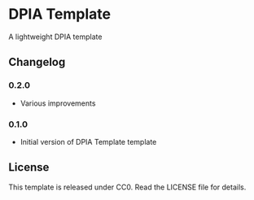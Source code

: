 # DPIA Template

A lightweight DPIA template

## Changelog

### 0.2.0

- Various improvements

### 0.1.0

- Initial version of DPIA Template template

## License

This template is released under CC0. Read the LICENSE file for details.
